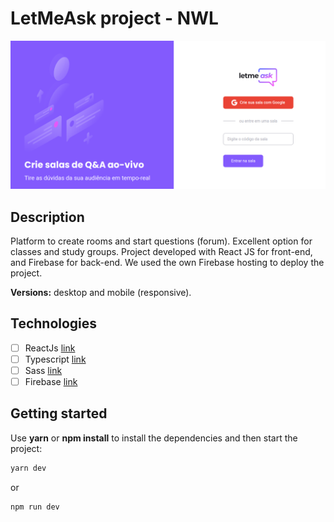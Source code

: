 # LetMeAsk project - NWL

![letmeask image](letmeask02.png)

## Description

Platform to create rooms and start questions (forum). Excellent option for classes and study groups. Project developed with React JS for front-end, and Firebase for back-end. We used the own Firebase hosting to deploy the project.

**Versions:** desktop and mobile (responsive).

## Technologies

- [ ] ReactJs [link](https://reactjs.org/)
- [ ] Typescript [link](https://www.typescriptlang.org/)
- [ ] Sass [link](https://sass-lang.com/)
- [ ] Firebase [link](https://firebase.google.com/)

## Getting started

Use **yarn** or **npm install** to install the dependencies and then start the project:

```cl
yarn dev
```

or

```cl
npm run dev
```

